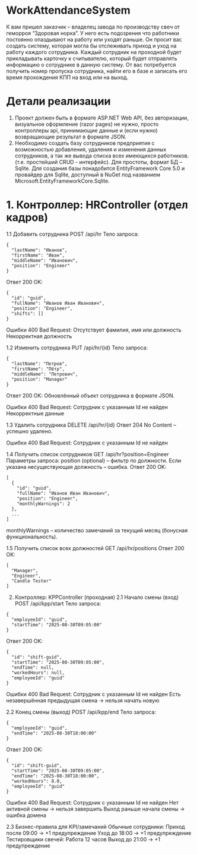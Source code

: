 # WorkAttendanceSystem

К вам пришел заказчик – владелец завода по производству свеч от геморроя “Здоровая
норка”. У него есть подозрения что работники постоянно опаздывают на работу или
уходят раньше. Он просит вас создать систему, которая могла бы отслеживать приход и
уход на работу каждого сотрудника.
Каждый сотрудник на проходной будет прикладывать карточку к считывателю, который
будет отправлять информацию о сотруднике в данную систему. От вас потребуется
получить номер пропуска сотрудника, найти его в базе и записать его время прохождения
КПП на вход или на выход.

# Детали реализации

1. Проект должен быть в формате ASP.NET Web API, без авторизации, визуальное
оформление (razor pages) не нужно, просто контроллеры api, принимающие данные
и (если нужно) возвращающие результат в формате JSON.
2. Необходимо создать базу сотрудников предприятия с возможностью добавления,
удаления и изменения данных сотрудников, а так же вывода списка всех
имеющихся работников. (т.е. простейший CRUD - интерфейс). Для простоты,
формат БД – Sqlite. Для создания базы понадобится EntityFramework Core 5.0 и
провайдер для Sqlite, доступный в NuGet под названием
Microsoft.EntityFrameworkCore.Sqlite.

# 1. Контроллер: HRController (отдел кадров)

1.1 Добавить сотрудника
POST /api/hr
Тело запроса:
```
{
  "lastName": "Иванов",
  "firstName": "Иван",
  "middleName": "Иванович",
  "position": "Engineer"
}
```

Ответ 200 OK:
```
{
  "id": "guid",
  "fullName": "Иванов Иван Иванович",
  "position": "Engineer",
  "shifts": []
}
```

Ошибки 400 Bad Request:
Отсутствует фамилия, имя или должность
Некорректная должность

1.2 Изменить сотрудника
PUT /api/hr/{id}
Тело запроса:
```
{
  "lastName": "Петров",
  "firstName": "Пётр",
  "middleName": "Петрович",
  "position": "Manager"
}
```

Ответ 200 OK: Обновлённый объект сотрудника в формате JSON.

Ошибки 400 Bad Request:
Сотрудник с указанным Id не найден
Некорректные данные

1.3 Удалить сотрудника
DELETE /api/hr/{id}
Ответ 204 No Content – успешно удалено.

Ошибки 400 Bad Request:
Сотрудник с указанным Id не найден

1.4 Получить список сотрудников
GET /api/hr?position=Engineer
Параметры запроса:
position (optional) – фильтр по должности. Если указана несуществующая должность – ошибка.
Ответ 200 OK:
```
[
  {
    "id": "guid",
    "fullName": "Иванов Иван Иванович",
    "position": "Engineer",
    "monthlyWarnings": 2
  },
  ...
]
```

monthlyWarnings – количество замечаний за текущий месяц (бонусная функциональность).

1.5 Получить список всех должностей
GET /api/hr/positions
Ответ 200 OK:
```
[
  "Manager",
  "Engineer",
  "Candle Tester"
]
```

2. Контроллер: KPPController (проходная)
2.1 Начало смены (вход)
POST /api/kpp/start
Тело запроса:
```
{
  "employeeId": "guid",
  "startTime": "2025-08-30T09:05:00"
}
```

Ответ 200 OK:
```
{
  "id": "shift-guid",
  "startTime": "2025-08-30T09:05:00",
  "endTime": null,
  "workedHours": null,
  "employeeId": "guid"
}
```

Ошибки 400 Bad Request:
Сотрудник с указанным Id не найден
Есть незавершённая предыдущая смена → нельзя начать новую

2.2 Конец смены (выход)
POST /api/kpp/end
Тело запроса:
```
{
  "employeeId": "guid",
  "endTime": "2025-08-30T18:00:00"
}
```

Ответ 200 OK:
```
{
  "id": "shift-guid",
  "startTime": "2025-08-30T09:05:00",
  "endTime": "2025-08-30T18:00:00",
  "workedHours": 8.0,
  "employeeId": "guid"
}
```

Ошибки 400 Bad Request:
Сотрудник с указанным Id не найден
Нет активной смены → нельзя завершить
Выход раньше начала смены → ошибка домена

2.3 Бизнес-правила для KPI/замечаний
Обычные сотрудники:
Приход после 09:00 → +1 предупреждение
Уход до 18:00 → +1 предупреждение
Тестировщики свечей:
Работа 12 часов
Выход до 21:00 → +1 предупреждение
